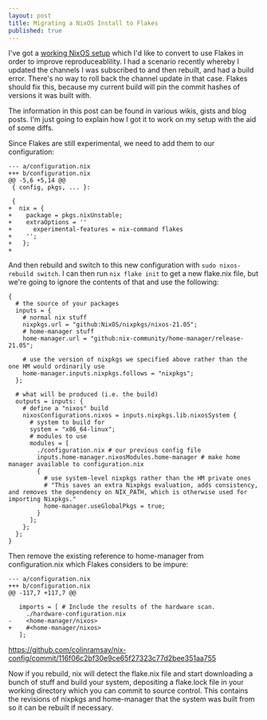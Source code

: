 ```yaml
---
layout: post
title: Migrating a NixOS Install to Flakes
published: true
---
```


I've got a [working NixOS setup](https://github.com/colinramsay/nix-config/) which I'd like to convert to use Flakes in order to improve reproduceablility. I had a scenario recently whereby I updated the channels I was subscribed to and then rebuilt, and had a build error. There's no way to roll back the channel update in that case. Flakes should fix this, because my current build will pin the commit hashes of versions it was built with.

The information in this post can be found in various wikis, gists and blog posts. I'm just going to explain how I got it to work on my setup with the aid of some diffs.

Since Flakes are still experimental, we need to add them to our configuration:

```
--- a/configuration.nix
+++ b/configuration.nix
@@ -5,6 +5,14 @@
 { config, pkgs, ... }:
 
 {
+  nix = {
+    package = pkgs.nixUnstable;
+    extraOptions = ''
+      experimental-features = nix-command flakes
+    '';
+   };
+

```

And then rebuild and switch to this new configuration with `sudo nixos-rebuild switch`. I can then run `nix flake init` to get a new flake.nix file, but we're going to ignore the contents of that and use the following:

```
{
  # the source of your packages
  inputs = {
    # normal nix stuff
    nixpkgs.url = "github:NixOS/nixpkgs/nixos-21.05";
    # home-manager stuff
    home-manager.url = "github:nix-community/home-manager/release-21.05";

    # use the version of nixpkgs we specified above rather than the one HM would ordinarily use
    home-manager.inputs.nixpkgs.follows = "nixpkgs";
  };

  # what will be produced (i.e. the build)
  outputs = inputs: {
    # define a "nixos" build
    nixosConfigurations.nixos = inputs.nixpkgs.lib.nixosSystem {
      # system to build for
      system = "x86_64-linux";
      # modules to use
      modules = [
        ./configuration.nix # our previous config file
        inputs.home-manager.nixosModules.home-manager # make home manager available to configuration.nix
        {
          # use system-level nixpkgs rather than the HM private ones
          # "This saves an extra Nixpkgs evaluation, adds consistency, and removes the dependency on NIX_PATH, which is otherwise used for importing Nixpkgs."
          home-manager.useGlobalPkgs = true;
        }
      ];
    };
  };
}
```

Then remove the existing reference to home-manager from configuration.nix which Flakes considers to be impure:

```
--- a/configuration.nix
+++ b/configuration.nix
@@ -117,7 +117,7 @@
 
   imports = [ # Include the results of the hardware scan.
     ./hardware-configuration.nix
-    <home-manager/nixos>
+    #<home-manager/nixos>
   ];
```

https://github.com/colinramsay/nix-config/commit/116f06c2bf30e9ce65f27323c77d2bee351aa755

Now if you rebuild, nix will detect the flake.nix file and start downloading a bunch of stuff and build your system, depositing a flake.lock file in your working directory which you can commit to source control. This contains the revisions of nixpkgs and home-manager that the system was built from so it can be rebuilt if necessary.

